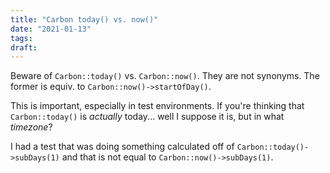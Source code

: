 ```yaml
---
title: "Carbon today() vs. now()"
date: "2021-01-13"
tags:
draft: 
---
```


Beware of `Carbon::today()` vs. `Carbon::now()`. They are not synonyms. The former is equiv. to `Carbon::now()->startOfDay()`.

This is important, especially in test environments. If you're thinking that `Carbon::today()` is _actually_ today... well I suppose it is, but in what *timezone*?

I had a test that was doing something calculated off of `Carbon::today()->subDays(1)` and that is not equal to `Carbon::now()->subDays(1)`.